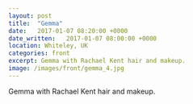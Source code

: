 ```yaml
---
layout: post
title:  "Gemma"
date:   2017-01-07 08:20:00 +0000
date_written:   2017-01-07 08:00:00 +0000
location: Whiteley, UK
categories: front
excerpt: Gemma with Rachael Kent hair and makeup.
image: /images/front/gemma_4.jpg
---
```

Gemma with Rachael Kent hair and makeup.
